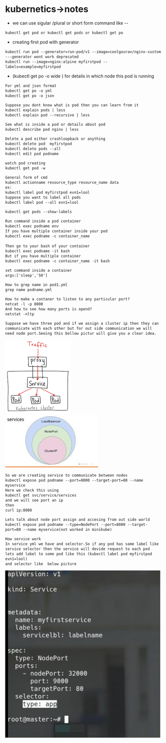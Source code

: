 # kubernetics->notes
- we can use sigular /plural or short form command like --
```
kubectl get pod or kubectl get pods or kubectl get po
 ```
 - creating first pod with generator
 ```
 kubectl run pod --generator=run-pod/v1 --image=coolgourav/nginx-custom ---generator wont work deprecated
 kubectl run --image=nginx:alpine myfirstpod -- labels=example=myfirstpod
 ```
 - (kubectl get po -o wide ) for details in which node this pod is running
 ``` 
For yml and json format
 kubectl get po -o yml
 kubectl get po -o json

 ```
 ```
 Suppose you dont know what is pod then you can learn from it
 kubectl explain pods | less
 kubectl explain pod --recursive | less
 ```
 
 ```
 See what is inside a pod or details about pod
 kubectl describe pod nginx | less
 ```
 ```
 Delete a pod either crashloopback or anything
 kubectl delete pod  myfirstpod
 kubectl delete pods --all
 kubectl edit pod podname
 ```
 ```
 watch pod creating
 kubectl get pod -w
 ```
 
 ```
 General form of cmd
 kubectl actionname resource_type resource_name data
 ex:
 kubectl label pod myfirstpod evn1=lool
 Suppose you want to label all pods
 kubectl label pod --all evn1=lool
 ```
 ```
 kubectl get pods --show-labels
 ```
 
 ```
 Run command inside a pod container
 kubectl exec podname env
 If you have multiple container inside your pod
 kubectl exec podname -c container_name
 
 Then go to your bash of your container
 kubectl exec podname -it bash
 But if you have multiple container
 kubectl exec podname -c container_name -it bash
 ```
 
 
 ```
 set command inside a container
 args:['sleep','50']
 ```
 ```
 How to grep name in pod1.yml
 grep name podname.yml
 ```
 ```
 How to make a contaner to listen to any particular port?
 netcat -l -p 8000
 And how to see how many ports is opend?
 netstat -nltp
 ```
 
 ```
 Suppose we have three pod and if we assign a cluster ip then they can communicate with each other but for out side communication we will need node port.Seeing this bellow pictur will give you a clear idea.
 ```
  ![](./service.png)
   ![](./clusteripvsnodeport.jpeg)
 ```
 So we are creating service to communicate between nodes
 kubectl expose pod podname --port=8000 --target-port=80 --name myservice
 Here we check this using 
 kubectl get svc/service/services
 and we will see port an ip
 then 
 curl ip:8000
 ```
 
 ```
 Lets talk about node port assign and accesing from out side world
 kubectl expose pod podname --type=NodePort --port=8000 --target-port=80 --name myservice(not worked in minikube)
 ```
 
 ```
 How service work
 In service yml we have and selector.So if any pod has same label like service selector then the service will devide request to each pod
 lets add label to some pod like this (kubectl label pod myfirstpod evn1=lool)
 and selector like  below picture
 ```
   ![](./selector.png)
 
 
 
 
 
 
 
 
 
 
 
 
 
 
 
 
 
